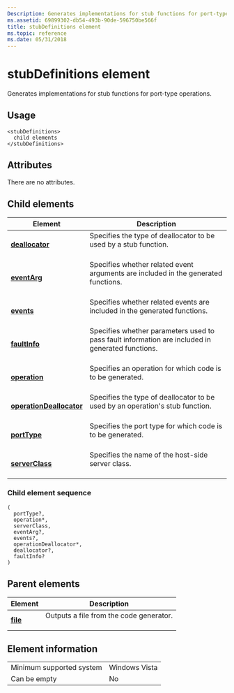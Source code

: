 ```yaml
---
Description: Generates implementations for stub functions for port-type operations.
ms.assetid: 69899302-db54-493b-90de-596750be566f
title: stubDefinitions element
ms.topic: reference
ms.date: 05/31/2018
---
```


# stubDefinitions element

Generates implementations for stub functions for port-type operations.

## Usage

``` syntax
<stubDefinitions>
  child elements
</stubDefinitions>
```

## Attributes

There are no attributes.

## Child elements



| Element                                                         | Description                                                                                                             |
|-----------------------------------------------------------------|-------------------------------------------------------------------------------------------------------------------------|
| [**deallocator**](deallocator.md)<br/>                   | Specifies the type of deallocator to be used by a stub function.<br/> <br/>                                 |
| [**eventArg**](eventarg.md)<br/>                         | Specifies whether related event arguments are included in the generated functions.<br/> <br/>               |
| [**events**](events.md)<br/>                             | Specifies whether related events are included in the generated functions.<br/> <br/>                        |
| [**faultInfo**](faultinfo.md)<br/>                       | Specifies whether parameters used to pass fault information are included in generated functions.<br/> <br/> |
| [**operation**](operation.md)<br/>                       | Specifies an operation for which code is to be generated.<br/> <br/>                                        |
| [**operationDeallocator**](operationdeallocator.md)<br/> | Specifies the type of deallocator to be used by an operation's stub function.<br/> <br/>                    |
| [**portType**](porttype.md)<br/>                         | Specifies the port type for which code is to be generated.<br/> <br/>                                       |
| [**serverClass**](serverclass.md)<br/>                   | Specifies the name of the host-side server class.<br/> <br/>                                                |



### Child element sequence

``` syntax
(
  portType?, 
  operation*, 
  serverClass, 
  eventArg?, 
  events?, 
  operationDeallocator*, 
  deallocator?, 
  faultInfo?
)
```

## Parent elements



| Element                         | Description                                                    |
|---------------------------------|----------------------------------------------------------------|
| [**file**](file.md)<br/> | Outputs a file from the code generator.<br/> <br/> |



## Element information



|                                     |               |
|-------------------------------------|---------------|
| Minimum supported system<br/> | Windows Vista |
| Can be empty                        | No            |



 

 




